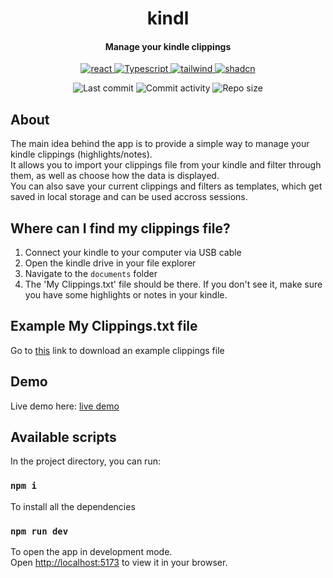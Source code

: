 <p align="center">
  <h1 align="center">kindl</h1>
  <h4 align="center">Manage your kindle clippings</h4>
</p>

<p align="center">
  <a href="https://react.com/">
    <img alt="react" src="https://shields.io/badge/react-black?logo=react&style=for-the-badge" />
  </a>
    <a href="https://developer.mozilla.org/en-US/docs/Web/JavaScript">
    <img alt="Typescript" src="https://shields.io/badge/TypeScript-3178C6?logo=TypeScript&logoColor=FFF&style=flat-square" />
  </a>
  <a href="https://tailwindcss.com">
    <img alt="tailwind" src="https://img.shields.io/badge/tailwindcss-0F172A?&logo=tailwindcss" />
  </a>
    <a href="https://ui.shadcn.com/">
    <img alt="shadcn" src="https://img.shields.io/badge/shadcn%2Fui-000?logo=shadcnui&logoColor=fff" />
  </a>
</p>

<p align="center">
  <img alt="Last commit" src="https://img.shields.io/github/last-commit/rejnowicz281/kindl?color=%23B5CDA3&logo=github&logoColor=white" />
  <img alt="Commit activity" src="https://img.shields.io/github/commit-activity/y/rejnowicz281/kindl?color=%23A76844&logo=github&logoColor=white" />
  <img alt="Repo size" src="https://img.shields.io/github/repo-size/rejnowicz281/kindl?color=%23C1AC95&logo=github&logoColor=white" />
</p>

## About

The main idea behind the app is to provide a simple way to manage your kindle clippings (highlights/notes).\
It allows you to import your clippings file from your kindle and filter through them, as well as choose how the data is displayed.\
You can also save your current clippings and filters as templates, which get saved in local storage and can be used accross sessions.

## Where can I find my clippings file?

1. Connect your kindle to your computer via USB cable
2. Open the kindle drive in your file explorer
3. Navigate to the `documents` folder
4. The 'My Clippings.txt' file should be there.
   If you don't see it, make sure you have some highlights or notes in your kindle.

## Example My Clippings.txt file

Go to [this](https://github.com/rejnowicz281/my_clippings_example/blob/main/My%20Clippings.txt) link to download an example clippings file

## Demo

Live demo here: [live demo](https://rejnowicz281.github.io/kindl/)

## Available scripts

In the project directory, you can run:

### `npm i`

To install all the dependencies

### `npm run dev`

To open the app in development mode.\
Open [http://localhost:5173](http://localhost:5173) to view it in your browser.
